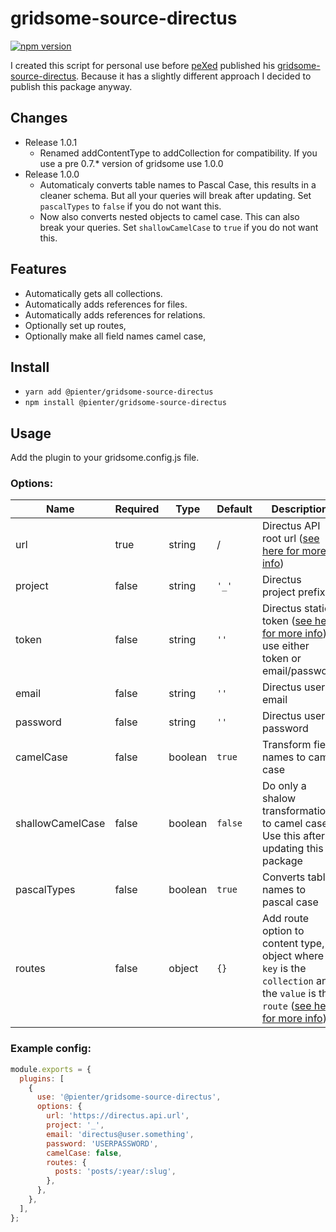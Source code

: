 # gridsome-source-directus

[![npm version](https://badge.fury.io/js/%40pienter%2Fgridsome-source-directus.svg)](https://badge.fury.io/js/%40pienter%2Fgridsome-source-directus)

I created this script for personal use before [peXed](https://github.com/peXed) published his [gridsome-source-directus](https://github.com/peXed/gridsome-source-directus).
Because it has a slightly different approach I decided to publish this package anyway.

## Changes

- Release 1.0.1
  - Renamed addContentType to addCollection for compatibility. If you use a pre 0.7.\* version of gridsome use 1.0.0
- Release 1.0.0
  - Automaticaly converts table names to Pascal Case, this results in a cleaner schema. But all your queries will break after updating. Set `pascalTypes` to `false` if you do not want this.
  - Now also converts nested objects to camel case. This can also break your queries. Set `shallowCamelCase` to `true` if you do not want this.

## Features

- Automatically gets all collections.
- Automatically adds references for files.
- Automatically adds references for relations.
- Optionally set up routes,
- Optionally make all field names camel case,

## Install

- `yarn add @pienter/gridsome-source-directus`
- `npm install @pienter/gridsome-source-directus`

## Usage

Add the plugin to your gridsome.config.js file.

### Options:

| Name             | Required | Type    | Default | Description                                                                                                                                                                                                |
| ---------------- | -------- | ------- | ------- | ---------------------------------------------------------------------------------------------------------------------------------------------------------------------------------------------------------- |
| url              | true     | string  | /       | Directus API root url ([see here for more info](https://docs.directus.io/api/reference.html#project-prefix))                                                                                               |
| project          | false    | string  | `'_'`   | Directus project prefix                                                                                                                                                                                    |
| token            | false    | string  | `''`    | Directus static token ([see here for more info](https://docs.directus.io/api/reference.html#tokens)), use either token or email/password                                                                   |
| email            | false    | string  | `''`    | Directus user email                                                                                                                                                                                        |
| password         | false    | string  | `''`    | Directus user password                                                                                                                                                                                     |
| camelCase        | false    | boolean | `true`  | Transform field names to camel case                                                                                                                                                                        |
| shallowCamelCase | false    | boolean | `false` | Do only a shalow transformation to camel case. Use this after updating this package                                                                                                                        |
| pascalTypes      | false    | boolean | `true`  | Converts table names to pascal case                                                                                                                                                                        |
| routes           | false    | object  | `{}`    | Add route option to content type, object where `key` is the `collection` and the `value` is the `route` ([see here for more info](https://gridsome.org/docs/data-store-api#add-a-content-type-collection)) |

### Example config:

```js
module.exports = {
  plugins: [
    {
      use: '@pienter/gridsome-source-directus',
      options: {
        url: 'https://directus.api.url',
        project: '_',
        email: 'directus@user.something',
        password: 'USERPASSWORD',
        camelCase: false,
        routes: {
          posts: 'posts/:year/:slug',
        },
      },
    },
  ],
};
```
